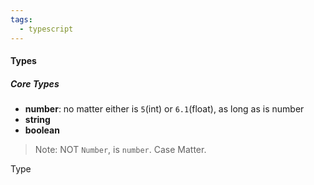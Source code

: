 ```yaml
---
tags:
  - typescript
---
```


#### Types
##### Core Types
- **number**: no matter either is `5`(int) or `6.1`(float), as long as is number
- **string**
- **boolean**

> Note: NOT `Number`, is `number`. Case Matter.



Type